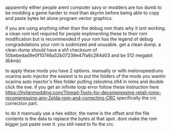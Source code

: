 apparently either people arent computer savy or modders are too dumb to be modding a game harder to mod than skyrim before
being able to copy and paste bytes let alone program vector graphics.

if you are using anything other than the debug rom thats why it isnt working.
a clean rom isnt required for people implimenting these to their rom modification but is recommended
if your rom has the legend of debug congradulations your rom is sodimized and unusable. get a clean dump.
a clean dump should have a sh1 checksum of 50bebedad9e0f10746a52b07239e47fa6c284d03 and be 512 megabit (64mb)

to apply these mods you have 2 options.
manually or with melonspeedruns ocarina auto injector
the easiest is to put the folders of the mods you wantin ocarina auto injector's files folder putting zelootma.z64 in roms
and double click the exe. if you get an infinite loop error follow these instruction here 
https://hylianmodding.com/Thread-Tools-for-decompressing-retail-roms-recompressing-any-Zelda-rom-and-correcting-CRC
specifically the crc correction part.

to do it mannualy use a hex editor, the name is the offset and the file contents is the data to replace the bytes at that spot.
dont make the rom bigger just paste over it. you still need to fix the crc.
